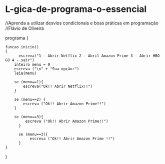 # L-gica-de-programa-o-essencial
//Aprenda a utilizar desvios condicionais e boas práticas em programação
//Flávio de Oliveira

programa
{
	
	funcao inicio()
	{
          escreva("1 - Abrir Netflix 2 - Abril Amazon Prime 3 - Abrir HBO GO 4 - sair")
     	inteiro menu = 0
     	escreva ("\n" + "Sua opção:")
     	leia(menu)

     	se (menu==1){
     		escreva("Ok!! Abrir Netflix!!")	
     	}

     	se (menu==2) {
     		escreva ("Ok!! Abrir Amazon Prime!!")
     	}

     	se (menu==3){
     	     escreva ("Ok!! Abrir Amazon Prime!!")
          }  

          se (menu==3){
               escreva ("Ok!! Abrir Amazon Prime !!")    
          }
	}
}

